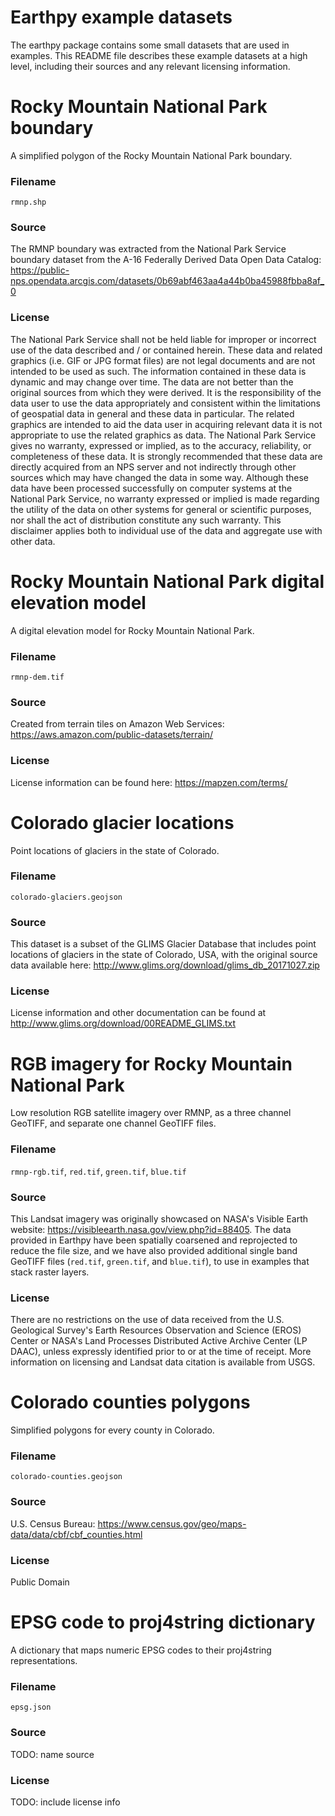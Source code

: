 Earthpy example datasets
========================

The earthpy package contains some small datasets that are used in examples.
This README file describes these example datasets at a high level, including
their sources and any relevant licensing information.


# Rocky Mountain National Park boundary

A simplified polygon of the Rocky Mountain National Park boundary.

### Filename

`rmnp.shp`

### Source

The RMNP boundary was extracted from the National Park Service boundary
dataset from the A-16 Federally Derived Data Open Data Catalog:
https://public-nps.opendata.arcgis.com/datasets/0b69abf463aa4a44b0ba45988fbba8af_0

### License

The National Park Service shall not be held liable for improper or incorrect
use of the data described and / or contained herein. These data and related
graphics (i.e. GIF or JPG format files) are not legal documents and are not
intended to be used as such. The information contained in these data is dynamic
and may change over time. The data are not better than the original sources
from which they were derived. It is the responsibility of the data user to use
the data appropriately and consistent within the limitations of geospatial data
in general and these data in particular. The related graphics are intended to
aid the data user in acquiring relevant data it is not appropriate to use the
related graphics as data. The National Park Service gives no warranty,
expressed or implied, as to the accuracy, reliability, or completeness of these
data. It is strongly recommended that these data are directly acquired from an
NPS server and not indirectly through other sources which may have changed the
data in some way. Although these data have been processed successfully on
computer systems at the National Park Service, no warranty expressed or implied
is made regarding the utility of the data on other systems for general or
scientific purposes, nor shall the act of distribution constitute any such
warranty. This disclaimer applies both to individual use of the data and
aggregate use with other data.



# Rocky Mountain National Park digital elevation model

A digital elevation model for Rocky Mountain National Park.

### Filename

`rmnp-dem.tif`

### Source

Created from terrain tiles on Amazon Web Services:
https://aws.amazon.com/public-datasets/terrain/

### License

License information can be found here: https://mapzen.com/terms/



# Colorado glacier locations

Point locations of glaciers in the state of Colorado.

### Filename

`colorado-glaciers.geojson`

### Source

This dataset is a subset of the GLIMS Glacier Database that includes
point locations of glaciers in the state of Colorado, USA, with the original
source data available here:
http://www.glims.org/download/glims_db_20171027.zip

### License

License information and other documentation can be found at
http://www.glims.org/download/00README_GLIMS.txt



# RGB imagery for Rocky Mountain National Park

Low resolution RGB satellite imagery over RMNP, as a three channel GeoTIFF, and
separate one channel GeoTIFF files.

### Filename

`rmnp-rgb.tif`, `red.tif`, `green.tif`, `blue.tif`

### Source

This Landsat imagery was originally showcased on NASA's Visible Earth website:
https://visibleearth.nasa.gov/view.php?id=88405.
The data provided in Earthpy have been spatially coarsened and reprojected to
reduce the file size, and we have also provided additional single band GeoTIFF
files (`red.tif`, `green.tif`, and `blue.tif`), to use in examples that stack
raster layers.

### License

There are no restrictions on the use of data received from the U.S. Geological
Survey's Earth Resources Observation and Science (EROS) Center or NASA's Land
Processes Distributed Active Archive Center (LP DAAC), unless expressly
identified prior to or at the time of receipt. More information on licensing
and Landsat data citation is available from USGS.



# Colorado counties polygons

Simplified polygons for every county in Colorado.

### Filename

`colorado-counties.geojson`

### Source

U.S. Census Bureau: https://www.census.gov/geo/maps-data/data/cbf/cbf_counties.html

### License

Public Domain



# EPSG code to proj4string dictionary

A dictionary that maps numeric EPSG codes to their proj4string representations.

### Filename

`epsg.json`

### Source

TODO: name source

### License

TODO: include license info
